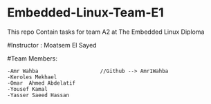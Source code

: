 # Embedded-Linux-Team-E1
This repo Contain tasks for team A2 at The Embedded Linux Diploma 


#Instructor : Moatsem El Sayed


#Team Members:

    -Amr Wahba                    //Github --> Amr1Wahba
    -Keroles Mekhael
    -Omar  Ahmed Abdelatif
    -Yousef Kamal 
    -Yasser Saeed Hassan                       
